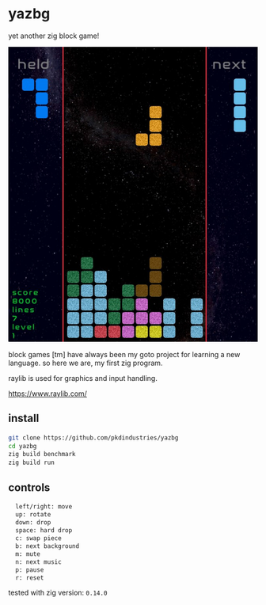 # yazbg
yet another zig block game! 

![Screenshot of yazbg](screenshot.jpg)


block games [tm] have always been my goto project for learning a new language. so here we are, my first zig program.

raylib is used for graphics and input handling.

https://www.raylib.com/

## install
```bash
git clone https://github.com/pkdindustries/yazbg
cd yazbg
zig build benchmark
zig build run
```

## controls
```
  left/right: move
  up: rotate
  down: drop
  space: hard drop
  c: swap piece
  b: next background
  m: mute
  n: next music
  p: pause
  r: reset
```

tested with zig version: `0.14.0`
